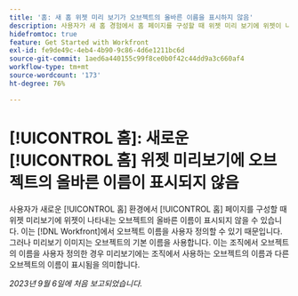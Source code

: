 ```yaml
---
title: '홈: 새 홈 위젯 미리 보기가 오브젝트의 올바른 이름을 표시하지 않음'
description: 사용자가 새 홈 경험에서 홈 페이지를 구성할 때 위젯 미리 보기에 위젯이 나타내는 올바른 오브젝트 이름이 표시되지 않을 수 있습니다. 이는 Workfront에서 오브젝트 이름을 사용자 정의할 수 있기 때문입니다. 그러나 미리보기 이미지는 오브젝트의 기본 이름을 사용합니다. 이는 조직에서 오브젝트의 이름을 사용자 정의한 경우 미리보기에는 조직에서 사용하는 오브젝트의 이름과 다른 오브젝트의 이름이 표시됨을 의미합니다.
hidefromtoc: true
feature: Get Started with Workfront
exl-id: fe9de49c-4eb4-4b90-9c86-4d6e1211bc6d
source-git-commit: 1aed6a440155c99f8ce0b0f42c44dd9a3c660af4
workflow-type: tm+mt
source-wordcount: '173'
ht-degree: 76%

---
```


# [!UICONTROL 홈]: 새로운 [!UICONTROL 홈] 위젯 미리보기에 오브젝트의 올바른 이름이 표시되지 않음

<!--valid issue; won't fix-->

사용자가 새로운 [!UICONTROL 홈] 환경에서 [!UICONTROL 홈] 페이지를 구성할 때 위젯 미리보기에 위젯이 나타내는 오브젝트의 올바른 이름이 표시되지 않을 수 있습니다. 이는 [!DNL Workfront]에서 오브젝트 이름을 사용자 정의할 수 있기 때문입니다. 그러나 미리보기 이미지는 오브젝트의 기본 이름을 사용합니다. 이는 조직에서 오브젝트의 이름을 사용자 정의한 경우 미리보기에는 조직에서 사용하는 오브젝트의 이름과 다른 오브젝트의 이름이 표시됨을 의미합니다.

_2023년 9월 6일에 처음 보고되었습니다._
